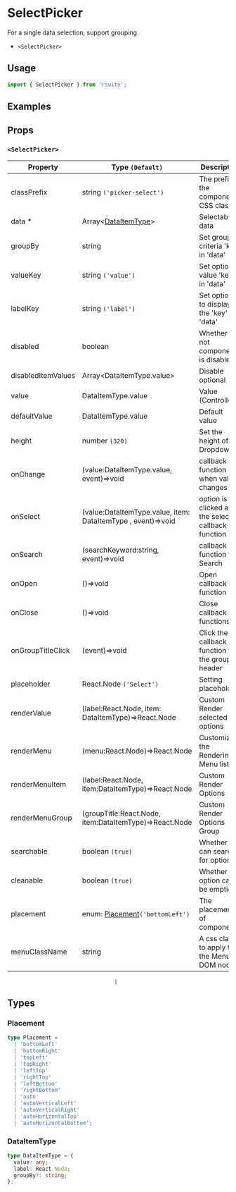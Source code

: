 # SelectPicker

For a single data selection, support grouping.

* `<SelectPicker>`

## Usage

```js
import { SelectPicker } from 'rsuite';
```

## Examples

<!--{demo}-->

## Props

### `<SelectPicker>`

| Property           | Type `(Default)`                                             | Description                                            |
| ------------------ | ------------------------------------------------------------ | ------------------------------------------------------ |
| classPrefix        | string `('picker-select')`                                   | The prefix of the component CSS class                  |
| data \*            | Array&lt;[DataItemType](#DataItemType)&gt;                   | Selectable data                                        |
| groupBy            | string                                                       | Set grouping criteria 'key' in 'data'                  |
| valueKey           | string `('value')`                                           | Set option value 'key' in 'data'                       |
| labelKey           | string `('label')`                                           | Set options to display the 'key' in 'data'             |
| disabled           | boolean                                                      | Whether or not component is disabled                   |
| disabledItemValues | Array&lt;DataItemType.value&gt;                              | Disable optional                                       |
| value              | DataItemType.value                                           | Value (Controlled)                                     |
| defaultValue       | DataItemType.value                                           | Default value                                          |
| height             | number `(320)`                                               | Set the height of the Dropdown                         |
| onChange           | (value:DataItemType.value, event)=>void                      | callback function when value changes                   |
| onSelect           | (value:DataItemType.value, item: DataItemType , event)=>void | option is clicked after the selected callback function |
| onSearch           | (searchKeyword:string, event)=>void                          | callback function for Search                           |
| onOpen             | ()=>void                                                     | Open callback function                                 |
| onClose            | ()=>void                                                     | Close callback functions                               |
| onGroupTitleClick  | (event)=>void                                                | Click the callback function for the group header       |
| placeholder        | React.Node `('Select')`                                      | Setting placeholders                                   |
| renderValue        | (label:React.Node, item: DataItemType)=>React.Node           | Custom Render selected options                         |
| renderMenu         | (menu:React.Node)=>React.Node                                | Customizing the Rendering Menu list                    |
| renderMenuItem     | (label:React.Node, item:DataItemType)=>React.Node            | Custom Render Options                                  |
| renderMenuGroup    | (groupTitle:React.Node, item:DataItemType)=>React.Node       | Custom Render Options Group                            |
| searchable         | boolean `(true)`                                             | Whether you can search for options.                    |
| cleanable          | boolean `(true)`                                             | Whether the option can be emptied.                     |
| placement          | enum: [Placement](#Placement)`('bottomLeft')`                | The placement of component                             |
| menuClassName      | string                                                       | A css class to apply to the Menu DOM node.             |

                                      |

## Types

### Placement

```ts
type Placement =
  | 'bottomLeft'
  | 'bottomRight'
  | 'topLeft'
  | 'topRight'
  | 'leftTop'
  | 'rightTop'
  | 'leftBottom'
  | 'rightBottom'
  | 'auto'
  | 'autoVerticalLeft'
  | 'autoVerticalRight'
  | 'autoHorizontalTop'
  | 'autoHorizontalBottom';
```

### DataItemType

```ts
type DataItemType = {
  value: any;
  label: React.Node;
  groupBy?: string;
};
```
